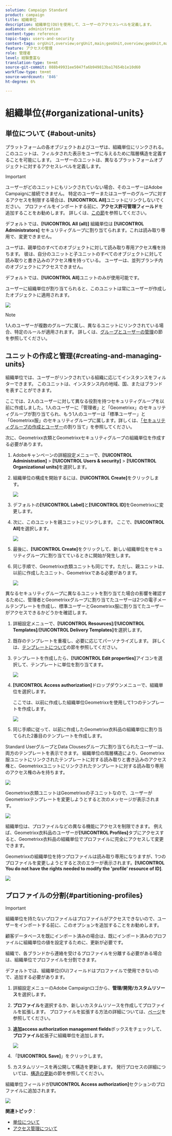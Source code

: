 ```yaml
---
solution: Campaign Standard
product: campaign
title: 組織単位
description: 組織単位(OU)を使用して、ユーザーのアクセスレベルを定義します。
audience: administration
content-type: reference
topic-tags: users-and-security
context-tags: orgUnit,overview;orgUnit,main;geoUnit,overview;geoUnit,main
feature: アクセスの管理
role: 管理者
level: 経験豊富な
translation-type: tm+mt
source-git-commit: 088b49931ee5047fa6b949813ba17654b1e10d60
workflow-type: tm+mt
source-wordcount: '846'
ht-degree: 6%

---
```



# 組織単位{#organizational-units}

## 単位について {#about-units}

プラットフォームの各オブジェクトおよびユーザは、組織単位にリンクされる。 このユニットは、フィルタされた表示をユーザに与えるために階層構造を定義することを可能にします。 ユーザーのユニットは、異なるプラットフォームオブジェクトに対するアクセスレベルを定義します。

>[!IMPORTANT]
>
>ユーザーがどのユニットにもリンクされていない場合、そのユーザーはAdobe Campaignに接続できません。 特定のユーザーまたはユーザーのグループに対するアクセスを制限する場合は、**[!UICONTROL All]**&#x200B;ユニットにリンクしないでください。 プロファイルをインポートする前に、**アクセス許可管理フィールド**&#x200B;を追加することをお勧めします。 詳しくは、[この節](../../administration/using/organizational-units.md#partitioning-profiles)を参照してください。
>
>デフォルトでは、**[!UICONTROL All (all)]** 組織単位は **[!UICONTROL Administrators]** セキュリティグループに割り当てられます。これは読み取り専用で、変更できません。

ユーザは、親単位のすべてのオブジェクトに対して読み取り専用アクセス権を持ちます。 彼は、自分のユニットと子ユニットのすべてのオブジェクトに対して読み取りと書き込みのアクセス権を持っている。 ユーザーは、並列ブランチ内のオブジェクトにアクセスできません。

デフォルトでは、**[!UICONTROL All]**&#x200B;ユニットのみが使用可能です。

ユーザーに組織単位が割り当てられると、このユニットは常にユーザーが作成したオブジェクトに適用されます。

![](assets/user_management_2.png)

>[!NOTE]
>
>1人のユーザーが複数のグループに属し、異なるユニットにリンクされている場合、特定のルールが適用されます。 詳しくは、[グループとユーザーの管理](../../administration/using/managing-groups-and-users.md)の節を参照してください。

## ユニットの作成と管理{#creating-and-managing-units}

組織単位では、ユーザーがリンクされている組織に応じてインスタンスをフィルターできます。 このユニットは、インスタンス内の地域、国、またはブランドを表すことができます。

ここでは、2人のユーザーに対して異なる役割を持つセキュリティグループを以前に作成しました。1人のユーザーに「管理者」と「Geometrixx」のセキュリティグループが割り当てられ、もう1人のユーザーは「標準ユーザー」と「Geometrixx服」のセキュリティグループに属します。詳しくは、[「セキュリティグループの作成とユーザー](../../administration/using/managing-groups-and-users.md#creating-a-security-group-and-assigning-users)の割り当て」を参照してください。

次に、Geometrixx衣類とGeometrixxセキュリティグループの組織単位を作成する必要があります。

1. Adobeキャンペーンの詳細設定メニューで、**[!UICONTROL Administration]** > **[!UICONTROL Users & security]** > **[!UICONTROL Organizational units]**&#x200B;を選択します。
1. 組織単位の構成を開始するには、**[!UICONTROL Create]**&#x200B;をクリックします。

   ![](assets/manage_units_1.png)

1. デフォルトの&#x200B;**[!UICONTROL Label]**&#x200B;と&#x200B;**[!UICONTROL ID]**&#x200B;をGeometrixxに変更します。
1. 次に、このユニットを親ユニットにリンクします。 ここで、**[!UICONTROL All]**&#x200B;を選択します。

   ![](assets/manage_units_2.png)

1. 最後に、**[!UICONTROL Create]**&#x200B;をクリックして、新しい組織単位をセキュリティグループに割り当てているときに開始が発生します。
1. 同じ手順で、Geometrixx衣類ユニットも同じです。ただし、親ユニットは、以前に作成したユニット、Geometrixxである必要があります。

   ![](assets/manage_units_3.png)

異なるセキュリティグループに異なるユニットを割り当てた場合の影響を確認するために、管理者とGeometrixxグループに割り当てたユーザーは2つの電子メールテンプレートを作成し、標準ユーザーとGeometrixx服に割り当てたユーザーがアクセスできるかどうかを確認します。

1. 詳細設定メニューで、**[!UICONTROL Resources]**/**[!UICONTROL Templates]**/**[!UICONTROL Delivery Templates]**&#x200B;を選択します。
1. 既存のテンプレートを重複し、必要に応じてパーソナライズします。 詳しくは、[テンプレートについて](../../start/using/marketing-activity-templates.md)の節を参照してください。
1. テンプレートを作成したら、**[!UICONTROL Edit properties]**&#x200B;アイコンを選択して、テンプレートに単位を割り当てます。

   ![](assets/manage_units_6.png)

1. **[!UICONTROL Access authorization]**&#x200B;ドロップダウンメニューで、組織単位を選択します。

   ここでは、以前に作成した組織単位Geometrixxを使用して1つのテンプレートを作成します。

   ![](assets/manage_units_5.png)

1. 同じ手順に従って、以前に作成したGeometrixx衣料品の組織単位に割り当てられた2番目のテンプレートを作成します。

Standard UserグループとData Clousesグループに割り当てられたユーザーは、両方のテンプレートを表示できます。 組織単位の階層構造により、Geometrixx服ユニットにリンクされたテンプレートに対する読み取りと書き込みのアクセス権と、Geometrixxユニットにリンクされたテンプレートに対する読み取り専用のアクセス権のみを持ちます。

![](assets/manage_units_7.png)

Geometrixx衣類ユニットはGeometrixxの子ユニットなので、ユーザーがGeometrixxテンプレートを変更しようとすると次のメッセージが表示されます。

![](assets/manage_units_8.png)

組織単位は、プロファイルなどの異なる機能にアクセスを制限できます。 例えば、Geometrixx衣料品のユーザーが&#x200B;**[!UICONTROL Profiles]**&#x200B;タブにアクセスすると、Geometrixx衣料品の組織単位でプロファイルに完全にアクセスして変更できます。

Geometrixxの組織単位を持つプロファイルは読み取り専用になりますが、1つのプロファイルを変更しようとすると次のエラーが表示されます。**[!UICONTROL You do not have the rights needed to modify the 'profile' resource of ID]**.

![](assets/manage_units_10.png)

## プロファイルの分割{#partitioning-profiles}

>[!IMPORTANT]
>
>組織単位を持たないプロファイルはプロファイルがアクセスできないので、ユーザーをインポートする前に、このオプションを追加することをお勧めします。
>
>顧客データベースを既にインポート済みの場合は、既にインポート済みのプロファイルに組織単位の値を設定するために、更新が必要です。

組織で、各ブランドから連絡を受けるプロファイルを分離する必要がある場合は、組織単位でプロファイルを分割できます。

デフォルトでは、組織単位(OU)フィールドはプロファイルで使用できないので、追加する必要があります。

1. 詳細設定メニューのAdobe Campaignロゴから、**管理/開発/カスタムリソース**&#x200B;を選択します。
1. **プロファイル**&#x200B;を選択するか、新しいカスタムリソースを作成してプロファイルを拡張します。 プロファイルを拡張する方法の詳細については、[ページ](../../developing/using/extending-the-profile-resource-with-a-new-field.md#step-1--extend-the-profile-resource)を参照してください。
1. **追加access authorization management fields**&#x200B;ボックスをチェックして、**プロファイル**&#x200B;拡張子に組織単位を追加します。

   ![](assets/user_management_9.png)

1. 「**[!UICONTROL Save]**」をクリックします。
1. カスタムリソースを再公開して構造を更新します。 発行プロセスの詳細については、[構造の更新](../../developing/using/updating-the-database-structure.md)の節を参照してください。

組織単位フィールドが&#x200B;**[!UICONTROL Access authorization]**&#x200B;セクションのプロファイルに追加されます。

![](assets/user_management_10.png)

**関連トピック**：

* [単位について](../../administration/using/organizational-units.md#about-units)
* [アクセス管理について](../../administration/using/about-access-management.md)

